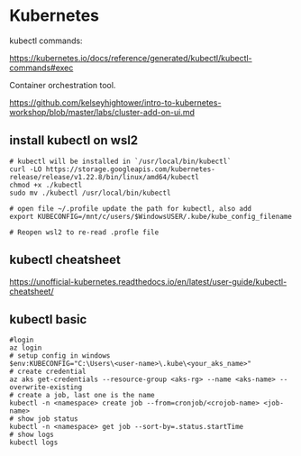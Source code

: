 # Kubernetes

kubectl commands:

https://kubernetes.io/docs/reference/generated/kubectl/kubectl-commands#exec

Container orchestration tool.

https://github.com/kelseyhightower/intro-to-kubernetes-workshop/blob/master/labs/cluster-add-on-ui.md


## install kubectl on wsl2
```
# kubectl will be installed in `/usr/local/bin/kubectl`
curl -LO https://storage.googleapis.com/kubernetes-release/release/v1.22.8/bin/linux/amd64/kubectl
chmod +x ./kubectl
sudo mv ./kubectl /usr/local/bin/kubectl

# open file ~/.profile update the path for kubectl, also add
export KUBECONFIG=/mnt/c/users/$WindowsUSER/.kube/kube_config_filename

# Reopen wsl2 to re-read .profle file
```

## kubectl cheatsheet
https://unofficial-kubernetes.readthedocs.io/en/latest/user-guide/kubectl-cheatsheet/

## kubectl basic
```
#login
az login
# setup config in windows
$env:KUBECONFIG="C:\Users\<user-name>\.kube\<your_aks_name>"
# create credential
az aks get-credentials --resource-group <aks-rg> --name <aks-name> --overwrite-existing
# create a job, last one is the name
kubectl -n <namespace> create job --from=cronjob/<crojob-name> <job-name>
# show job status
kubectl -n <namespace> get job --sort-by=.status.startTime
# show logs
kubectl logs
```
